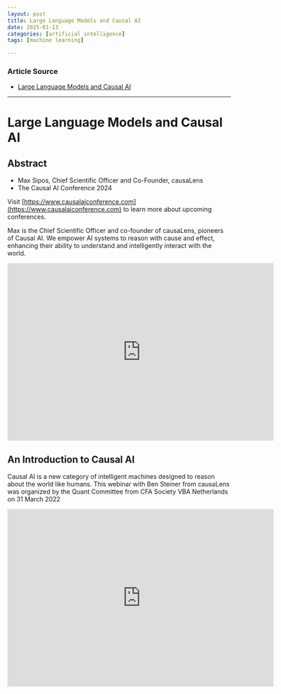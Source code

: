 ```yaml
---
layout: post
title: Large Language Models and Causal AI
date: 2025-01-13
categories: [artificial intelligence]
tags: [machine learning]

---
```


### Article Source


* [Large Language Models and Causal AI](https://www.youtube.com/watch?v=ihc4PXXDjAY)

---


# Large Language Models and Causal AI

## Abstract

* Max Sipos, Chief Scientific Officer and Co-Founder, causaLens
* The Causal AI Conference 2024

Visit [https://www.causalaiconference.com](https://www.causalaiconference.com) to learn more about upcoming conferences.

Max is the Chief Scientific Officer and co-founder of causaLens, pioneers of Causal AI. We empower AI systems to reason with cause and effect, enhancing their ability to understand and intelligently interact with the world.


<iframe width="600" height="400" src="https://www.youtube.com/embed/ihc4PXXDjAY?si=mHI4ISvzaLWprRFp" title="YouTube video player" frameborder="0" allow="accelerometer; autoplay; clipboard-write; encrypted-media; gyroscope; picture-in-picture; web-share" referrerpolicy="strict-origin-when-cross-origin" allowfullscreen></iframe>


## An Introduction to Causal AI

Causal AI is a new category of intelligent machines designed to reason about the world like humans. 
This webinar with Ben Steiner from causaLens was organized by the Quant Committee from CFA Society VBA Netherlands on 31 March 2022

<iframe width="600" height="400" src="https://www.youtube.com/embed/qo3IYpsW9Is?si=chH3R0Npl_7Akl4f" title="YouTube video player" frameborder="0" allow="accelerometer; autoplay; clipboard-write; encrypted-media; gyroscope; picture-in-picture; web-share" referrerpolicy="strict-origin-when-cross-origin" allowfullscreen></iframe>